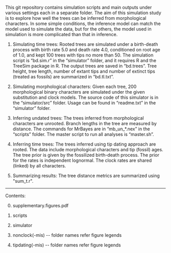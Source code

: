 This git repository contains simulation scripts and main outputs under various settings each in a separate folder.  The aim of this simulation study is to explore how well the trees can be inferred from morphological characters. In some simple conditions, the inference model can match the model used to simulate the data, but for the others, the model used in simulation is more complicated than that in inference.

1. Simulating time trees: 
Rooted trees are simulated under a birth-death process with birth rate 5.0 and death rate 4.0, conditioned on root age of 1.0, and kept 100 trees with tips no more than 50. 
The simulation script is “bd.sim.r” in the “simulator” folder, and it requires R and the TreeSim package in R. The output trees are saved in “bd.trees”. Tree height, tree length, number of extant tips and number of extinct tips (treated as fossils) are summarized in “bd.tl.txt”. 

2. Simulating morphological characters: 
Given each tree, 200 morphological binary characters are simulated under the given substitution and clock models. 
The source code of this simulator is in the “simulator/src” folder.  Usage can be found in “readme.txt” in the “simulator” folder.

3. Inferring undated trees: 
The trees inferred from morphological characters are unrooted. Branch lengths in the tree are measured by distance. The commands for MrBayes are in “mb_un_*.nex” in the “scripts” folder.  The master script to run all analyses is “master.sh”.

4. Inferring time trees: 
The trees inferred using tip dating approach are rooted. The data include morphological characters and tip (fossil) ages. The tree prior is given by the fossilized birth-death process. The prior for the rates is independent lognormal. The clock rates are shared (linked) by all characters. 

5. Summarizing results: 
The tree distance metrics are summarized using "sum_t.r".

---
Contents:

0. supplementary.figures.pdf

1. scripts

2. simulator

3. nonclock(-mis) -- folder names refer figure legends

4. tipdating(-mis) -- folder names refer figure legends
